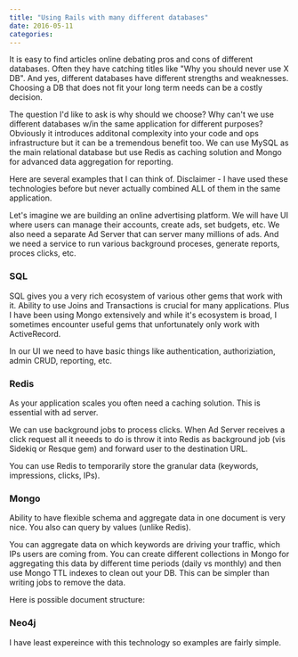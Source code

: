 ```yaml
---
title: "Using Rails with many different databases"
date: 2016-05-11
categories:
---
```


It is easy to find articles online debating pros and cons of different databases.  Often they have catching titles like "Why you should never use X DB".  And yes, different databases have different strengths and weaknesses.  Choosing a DB that does not fit your long term needs can be a costly decision.  

The question I'd like to ask is why should we choose?  Why can't we use different databases w/in the same application for different purposes?  Obviously it introduces additonal complexity into your code and ops infrastructure but it can be a tremendous benefit too.  We can use MySQL as the main relational database but use Redis as caching solution and Mongo for advanced data aggregation for reporting.  

Here are several examples that I can think of.  Disclaimer - I have used these technologies before but never actually combined ALL of them in the same application.  

Let's imagine we are building an online advertising platform.  We will have UI where users can manage their accounts, create ads, set budgets, etc.  We also need a separate Ad Server that can server many millions of ads.  And we need a service to run various background proceses, generate reports, proces clicks, etc.  

### SQL
SQL gives you a very rich ecosystem of various other gems that work with it.  Ability to use Joins and Transactions is crucial for many applications.  Plus 
I have been using Mongo extensively and while it's ecosystem is broad, I sometimes encounter useful gems that unfortunately only work with ActiveRecord. 

In our UI we need to have basic things like authentication, authoriziation, admin CRUD, reporting, etc.  

### Redis
As your application scales you often need a caching solution.  This is essential with ad server.  

We can use background jobs to process clicks.  When Ad Server receives a click request all it neeeds to do is throw it into Redis as background job (vis Sidekiq or Resque gem) and forward user to the destination URL.  

You can use Redis to temporarily store the granular data (keywords, impressions, clicks, IPs).  

### Mongo 
Ability to have flexible schema and aggregate data in one document is very nice.  You also can query by values (unlike Redis).  

You can aggregate data on which keywords are driving your traffic, which IPs users are coming from.  You can create different collections in Mongo for aggregating this data by different time periods (daily vs monthly) and then use Mongo TTL indexes to clean out your DB.  This can be simpler than writing jobs to remove the data.  

Here is possible document structure:


### Neo4j
I have least expereince with this technology so examples are fairly simple.  

